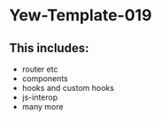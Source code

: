 # Yew-Template-019

## This includes:
- router etc
- components
- hooks and custom hooks 
- js-interop
- many more
